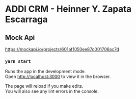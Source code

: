 # ADDI CRM - Heinner Y. Zapata Escarraga

## Mock Api

https://mockapi.io/projects/601af1050ee87c001706ac7d

### `yarn start`

Runs the app in the development mode.\
Open [http://localhost:3000](http://localhost:3000) to view it in the browser.

The page will reload if you make edits.\
You will also see any lint errors in the console.
